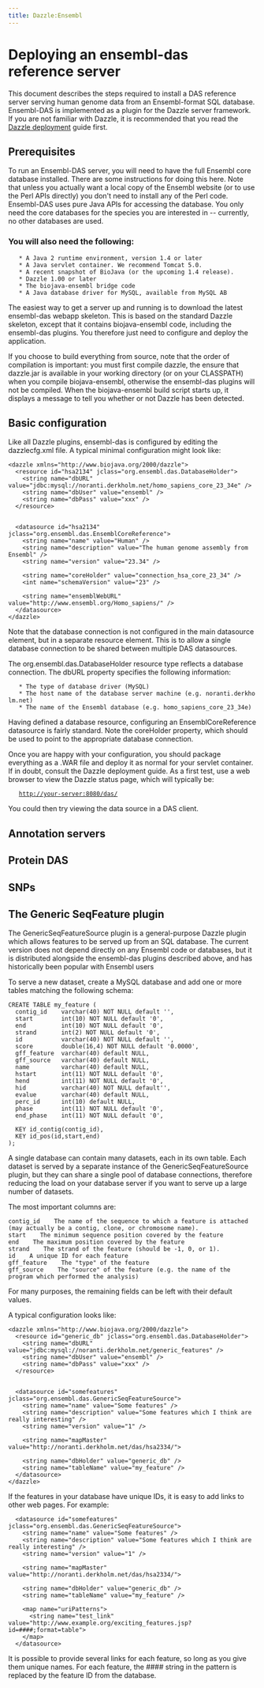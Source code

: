 ```yaml
---
title: Dazzle:Ensembl
---
```


Deploying an ensembl-das reference server
=========================================

This document describes the steps required to install a DAS reference
server serving human genome data from an Ensembl-format SQL database.
Ensembl-DAS is implemented as a plugin for the Dazzle server framework.
If you are not familiar with Dazzle, it is recommended that you read the
[Dazzle deployment](Dazzle:deployment "wikilink") guide first.

Prerequisites
-------------

To run an Ensembl-DAS server, you will need to have the full Ensembl
core database installed. There are some instructions for doing this
here. Note that unless you actually want a local copy of the Ensembl
website (or to use the Perl APIs directly) you don't need to install any
of the Perl code. Ensembl-DAS uses pure Java APIs for accessing the
database. You only need the core databases for the species you are
interested in -- currently, no other databases are used.

### You will also need the following:

`   * A Java 2 runtime environment, version 1.4 or later`  
`   * A Java servlet container. We recommend Tomcat 5.0.`  
`   * A recent snapshot of BioJava (or the upcoming 1.4 release).`  
`   * Dazzle 1.00 or later`  
`   * The biojava-ensembl bridge code`  
`   * A Java database driver for MySQL, available from MySQL AB`

The easiest way to get a server up and running is to download the latest
ensembl-das webapp skeleton. This is based on the standard Dazzle
skeleton, except that it contains biojava-ensembl code, including the
ensembl-das plugins. You therefore just need to configure and deploy the
application.

If you choose to build everything from source, note that the order of
compilation is important: you must first compile dazzle, the ensure that
dazzle.jar is available in your working directory (or on your CLASSPATH)
when you compile biojava-ensembl, otherwise the ensembl-das plugins will
not be compiled. When the biojava-ensembl build script starts up, it
displays a message to tell you whether or not Dazzle has been detected.

Basic configuration
-------------------

Like all Dazzle plugins, ensembl-das is configured by editing the
dazzlecfg.xml file. A typical minimal configuration might look like:

    <dazzle xmlns="http://www.biojava.org/2000/dazzle">
      <resource id="hsa2134" jclass="org.ensembl.das.DatabaseHolder">
        <string name="dbURL" value="jdbc:mysql://noranti.derkholm.net/homo_sapiens_core_23_34e" />
        <string name="dbUser" value="ensembl" />
        <string name="dbPass" value="xxx" />
      </resource>


      <datasource id="hsa2134" jclass="org.ensembl.das.EnsemblCoreReference">
        <string name="name" value="Human" />
        <string name="description" value="The human genome assembly from Ensembl" />
        <string name="version" value="23.34" />

        <string name="coreHolder" value="connection_hsa_core_23_34" />
        <int name="schemaVersion" value="23" />

        <string name="ensemblWebURL" value="http://www.ensembl.org/Homo_sapiens/" />
      </datasource>
    </dazzle>

Note that the database connection is not configured in the main
datasource element, but in a separate resource element. This is to allow
a single database connection to be shared between multiple DAS
datasources.

The org.ensembl.das.DatabaseHolder resource type reflects a database
connection. The dbURL property specifies the following information:

`   * The type of database driver (MySQL)`  
`   * The host name of the database server machine (e.g. noranti.derkholm.net)`  
`   * The name of the Ensembl database (e.g. homo_sapiens_core_23_34e)`

Having defined a database resource, configuring an EnsemblCoreReference
datasource is fairly standard. Note the coreHolder property, which
should be used to point to the appropriate database connection.

Once you are happy with your configuration, you should package
everything as a .WAR file and deploy it as normal for your servlet
container. If in doubt, consult the Dazzle deployment guide. As a first
test, use a web browser to view the Dazzle status page, which will
typically be:

`   `[`http://your-server:8080/das/`](http://your-server:8080/das/)` `

You could then try viewing the data source in a DAS client.

Annotation servers
------------------

Protein DAS
-----------

SNPs
----

The Generic SeqFeature plugin
-----------------------------

The GenericSeqFeatureSource plugin is a general-purpose Dazzle plugin
which allows features to be served up from an SQL database. The current
version does not depend directly on any Ensembl code or databases, but
it is distributed alongside the ensembl-das plugins described above, and
has historically been popular with Ensembl users

To serve a new dataset, create a MySQL database and add one or more
tables matching the following schema:

    CREATE TABLE my_feature ( 
      contig_id    varchar(40) NOT NULL default '', 
      start        int(10) NOT NULL default '0',
      end          int(10) NOT NULL default '0', 
      strand       int(2) NOT NULL default '0', 
      id           varchar(40) NOT NULL default '', 
      score        double(16,4) NOT NULL default '0.0000', 
      gff_feature  varchar(40) default NULL, 
      gff_source   varchar(40) default NULL,
      name         varchar(40) default NULL, 
      hstart       int(11) NOT NULL default '0',
      hend         int(11) NOT NULL default '0',
      hid          varchar(40) NOT NULL default'',
      evalue       varchar(40) default NULL,
      perc_id      int(10) default NULL, 
      phase        int(11) NOT NULL default '0', 
      end_phase    int(11) NOT NULL default '0',
      
      KEY id_contig(contig_id), 
      KEY id_pos(id,start,end) 
    ); 

A single database can contain many datasets, each in its own table. Each
dataset is served by a separate instance of the GenericSeqFeatureSource
plugin, but they can share a single pool of database connections,
therefore reducing the load on your database server if you want to serve
up a large number of datasets.

The most important columns are:

    contig_id    The name of the sequence to which a feature is attached (may actually be a contig, clone, or chromosome name).
    start    The minimum sequence position covered by the feature
    end    The maximum position covered by the feature
    strand    The strand of the feature (should be -1, 0, or 1).
    id    A unique ID for each feature
    gff_feature    The "type" of the feature
    gff_source    The "source" of the feature (e.g. the name of the program which performed the analysis)

For many purposes, the remaining fields can be left with their default
values.

A typical configuration looks like:

    <dazzle xmlns="http://www.biojava.org/2000/dazzle">
      <resource id="generic_db" jclass="org.ensembl.das.DatabaseHolder">
        <string name="dbURL" value="jdbc:mysql://noranti.derkholm.net/generic_features" />
        <string name="dbUser" value="ensembl" />
        <string name="dbPass" value="xxx" />
      </resource>


      <datasource id="somefeatures" jclass="org.ensembl.das.GenericSeqFeatureSource">
        <string name="name" value="Some features" />
        <string name="description" value="Some features which I think are really interesting" />
        <string name="version" value="1" />
        
        <string name="mapMaster" value="http://noranti.derkholm.net/das/hsa2334/">

        <string name="dbHolder" value="generic_db" />
        <string name="tableName" value="my_feature" />
      </datasource>
    </dazzle>

If the features in your database have unique IDs, it is easy to add
links to other web pages. For example:

      <datasource id="somefeatures" jclass="org.ensembl.das.GenericSeqFeatureSource">
        <string name="name" value="Some features" />
        <string name="description" value="Some features which I think are really interesting" />
        <string name="version" value="1" />
        
        <string name="mapMaster" value="http://noranti.derkholm.net/das/hsa2334/">

        <string name="dbHolder" value="generic_db" />
        <string name="tableName" value="my_feature" />
        
        <map name="uriPatterns">
          <string name="test_link" value="http://www.example.org/exciting_features.jsp?id=####;format=table">
        </map>
      </datasource>

It is possible to provide several links for each feature, so long as you
give them unique names. For each feature, the \#\#\#\# string in the
pattern is replaced by the feature ID from the database.
